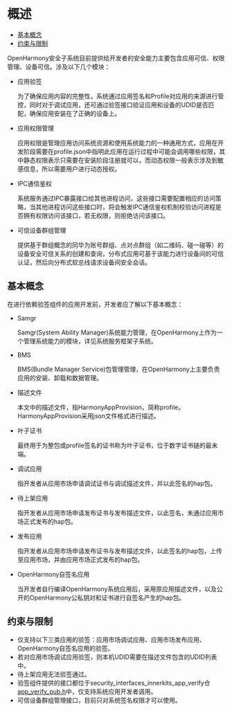 # 概述<a name="ZH-CN_TOPIC_0000001058831526"></a>

-   [基本概念](#section175012297491)
-   [约束与限制](#section2029921310472)

OpenHarmony安全子系统目前提供给开发者的安全能力主要包含应用可信、权限管理、设备可信。涉及以下几个模块：

-   应用验签

    为了确保应用内容的完整性，系统通过应用签名和Profile对应用的来源进行管控，同时对于调试应用，还可通过验签接口验证应用和设备的UDID是否匹配，确保应用安装在了正确的设备上。

-   应用权限管理

    应用权限是管理应用访问系统资源和使用系统能力的一种通用方式，应用在开发阶段需要在profile.json中指明此应用在运行过程中可能会调用哪些权限，其中静态权限表示只需要在安装阶段注册就可以，而动态权限一般表示涉及到敏感信息，所以需要用户进行动态授权。

-   IPC通信鉴权

    系统服务通过IPC暴露接口给其他进程访问，这些接口需要配置相应的访问策略，当其他进程访问这些接口时，将会触发IPC通信鉴权机制校验访问进程是否拥有权限访问该接口，若无权限，则拒绝访问该接口。

-   可信设备群组管理

    提供基于群组概念的同华为账号群组、点对点群组（如二维码、碰一碰等）的设备安全可信关系的创建和查询，分布式应用可基于该能力进行设备间的可信认证，然后向分布式软总线请求设备间安全会话。


## 基本概念<a name="section175012297491"></a>

在进行依赖验签组件的应用开发前，开发者应了解以下基本概念：

-   Samgr

    Samgr\(System Ability Manager\)系统能力管理，在OpenHarmony上作为一个管理系统能力的模块，详见系统服务框架子系统。


-   BMS

    BMS\(Bundle Manager Service\)包管理管理，在OpenHarmony上主要负责应用的安装、卸载和数据管理。


-   描述文件

    本文中的描述文件，指HarmonyAppProvision，简称profile。HarmonyAppProvision采用json文件格式进行描述。


-   叶子证书

    最终用于为整包或profile签名的证书称为叶子证书，位于数字证书链的最末端。


-   调试应用

    指开发者从应用市场申请调试证书与调试描述文件，并以此签名的hap包。


-   待上架应用

    指开发者从应用市场申请发布证书与发布描述文件，以此签名，未通过应用市场正式发布的hap包。


-   发布应用

    指开发者从应用市场申请发布证书与发布描述文件，以此签名的hap包，上传至应用市场，并由应用市场正式发布的hap包。


-   OpenHarmony自签名应用

    当开发者自行编译OpenHarmony系统应用后，采用原应用描述文件，以及公开的OpenHarmony公私钥对和证书进行自签名产生的hap包。


## 约束与限制<a name="section2029921310472"></a>

-   仅支持以下三类应用的验签：应用市场调试应用、应用市场发布应用、OpenHarmony自签名应用的验签。
-   若对应用市场调试应用验签，则本机UDID需要在描述文件包含的UDID列表中。
-   待上架应用无法验签通过。
-   验签组件提供的接口都位于security\_interfaces\_innerkits\_app\_verify仓[app\_verify\_pub.h](https://gitee.com/fork_ohos_wj/security_interfaces_innerkits_app_verify/blob/master/app_verify_pub.h)中，仅支持系统应用开发者调用。
-   可信设备群组管理接口，目前只对系统签名权限才可以使用。

